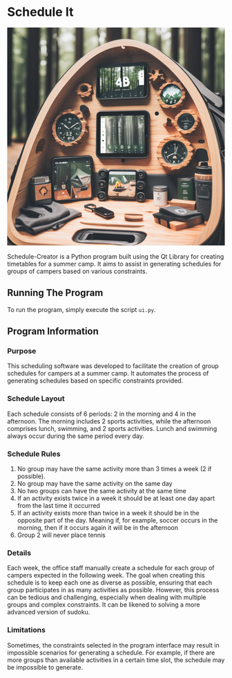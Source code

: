 # Schedule It

![Banner](fors.png)

Schedule-Creator is a Python program built using the Qt Library for creating timetables for a summer camp. It aims to assist in generating schedules for groups of campers based on various constraints.

## Running The Program

To run the program, simply execute the script `ui.py`.

## Program Information

### Purpose
This scheduling software was developed to facilitate the creation of group schedules for campers at a summer camp. It automates the process of generating schedules based on specific constraints provided.

### Schedule Layout
Each schedule consists of 6 periods: 2 in the morning and 4 in the afternoon. The morning includes 2 sports activities, while the afternoon comprises lunch, swimming, and 2 sports activities. Lunch and swimming always occur during the same period every day.

### Schedule Rules
1. No group may have the same activity more than 3 times a week (2 if possible).
2. No group may have the same activity on the same day
3. No two groups can have the same activity at the same time
4. If an activity exists twice in a week it should be at least one day apart from the last time it occurred
5. If an activity exists more than twice in a week it should be in the opposite part of the day. Meaning if, for example, soccer occurs in the morning, then if it occurs again it will be in the afternoon
6. Group 2 will never place tennis

### Details
Each week, the office staff manually create a schedule for each group of campers expected in the following week. The goal when creating this schedule is to keep each one as diverse as possible, ensuring that each group participates in as many activities as possible. However, this process can be tedious and challenging, especially when dealing with multiple groups and complex constraints. It can be likened to solving a more advanced version of sudoku.

### Limitations
Sometimes, the constraints selected in the program interface may result in impossible scenarios for generating a schedule. For example, if there are more groups than available activities in a certain time slot, the schedule may be impossible to generate.

